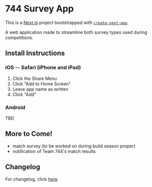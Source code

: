 # 744 Survey App
This is a [Next.js](https://nextjs.org/) project bootstrapped with [`create-next-app`](https://github.com/vercel/next.js/tree/canary/packages/create-next-app).

A  web application made to streamline both survey types used during competitions.

## Install Instructions
### iOS -- Safari (iPhone and iPad)
1. Click the Share Menu
2. Click "Add to Home Screen"
3. Leave app name as written
4. Click "Add"

### Android
TBD

## More to Come!
- match survey (to be worked on during build season proper)
- notification of Team 744's match results

## Changelog
For changelog, click [here](https://github.com/arifire21/744-survey/blob/trunk/changelog.md).
